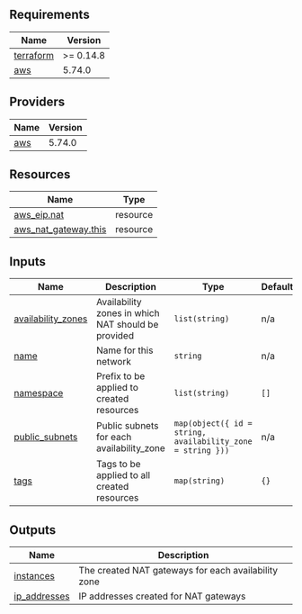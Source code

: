 <!-- BEGIN_TF_DOCS -->
## Requirements

| Name | Version |
|------|---------|
| <a name="requirement_terraform"></a> [terraform](#requirement\_terraform) | >= 0.14.8 |
| <a name="requirement_aws"></a> [aws](#requirement\_aws) | 5.74.0 |

## Providers

| Name | Version |
|------|---------|
| <a name="provider_aws"></a> [aws](#provider\_aws) | 5.74.0 |

## Resources

| Name | Type |
|------|------|
| [aws_eip.nat](https://registry.terraform.io/providers/hashicorp/aws/5.74.0/docs/resources/eip) | resource |
| [aws_nat_gateway.this](https://registry.terraform.io/providers/hashicorp/aws/5.74.0/docs/resources/nat_gateway) | resource |

## Inputs

| Name | Description | Type | Default | Required |
|------|-------------|------|---------|:--------:|
| <a name="input_availability_zones"></a> [availability\_zones](#input\_availability\_zones) | Availability zones in which NAT should be provided | `list(string)` | n/a | yes |
| <a name="input_name"></a> [name](#input\_name) | Name for this network | `string` | n/a | yes |
| <a name="input_namespace"></a> [namespace](#input\_namespace) | Prefix to be applied to created resources | `list(string)` | `[]` | no |
| <a name="input_public_subnets"></a> [public\_subnets](#input\_public\_subnets) | Public subnets for each availability\_zone | `map(object({ id = string, availability_zone = string }))` | n/a | yes |
| <a name="input_tags"></a> [tags](#input\_tags) | Tags to be applied to all created resources | `map(string)` | `{}` | no |

## Outputs

| Name | Description |
|------|-------------|
| <a name="output_instances"></a> [instances](#output\_instances) | The created NAT gateways for each availability zone |
| <a name="output_ip_addresses"></a> [ip\_addresses](#output\_ip\_addresses) | IP addresses created for NAT gateways |
<!-- END_TF_DOCS -->
